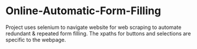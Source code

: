# Online-Automatic-Form-Filling
Project uses selenium to navigate website for web scraping to automate redundant & repeated form filling.
The xpaths for buttons and selections are specific to the webpage.
